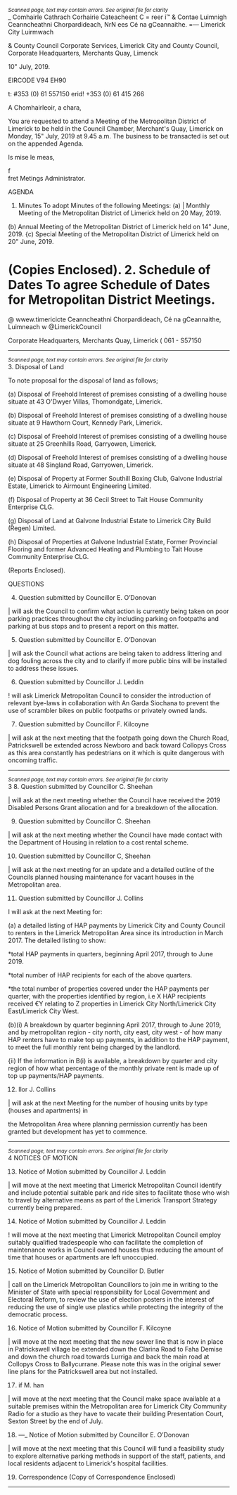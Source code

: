 *<small>Scanned page, text may contain errors. See original file for clarity</small>*  
_ Comhairle Cathrach Corhairie Cateacheent C = reer
i™ & Contae Luimnigh Ceanncheathni Chorpardideach,
NrN ees Cé na gCeannaithe.
=— Limerick City Luirmwach

& County Council
Corporate Services,
Limerick City and County Council,
Corporate Headquarters,
Merchants Quay,
Limenck

10" July, 2019.

EIRCODE V94 EH90

t: #353 (0) 61 557150
erid! +353 (0) 61 415 266

A Chomhairleoir, a chara,

You are requested to attend a Meeting of the Metropolitan District of Limerick to be held in the
Council Chamber, Merchant's Quay, Limerick on Monday, 15" July, 2019 at 9.45 a.m. The business
to be transacted is set out on the appended Agenda.

Is mise le meas,

f\
fret
Metings Administrator.

AGENDA
1. Minutes
To adopt Minutes of the following Meetings:
(a) | Monthly Meeting of the Metropolitan District of Limerick held on 20 May, 2019.

(b) Annual Meeting of the Metropolitan District of Limerick held on 14" June, 2019.
{c) Special Meeting of the Metropolitan District of Limerick held on 20" June, 2019.

(Copies Enclosed).
2. Schedule of Dates
To agree Schedule of Dates for Metropolitan District Meetings.
=
@ wwew.timericicte
Ceanncheathni Chorpardideach, Cé na gCeannaithe, Luimneach w @LimerickCouncil

Corporate Headquarters, Merchants Quay, Limerick ( 061 - S57150

---
*<small>Scanned page, text may contain errors. See original file for clarity</small>*  
3. Disposal of Land

To note proposal for the disposal of land as follows;

(a) Disposal of Freehold Interest of premises consisting of a dwelling house situate at 43
O'Dwyer Villas, Thomondgate, Limerick.

(b) Disposal of Freehold Interest of premises consisting of a dwelling house situate at 9
Hawthorn Court, Kennedy Park, Limerick.

(c) Disposal of Freehold Interest of premises consisting of a dwelling house situate at 25
Greenhills Road, Garryowen, Limerick.

(d) Disposal of Freehold Interest of premises consisting of a dwelling house situate at 48 Singland
Road, Garryowen, Limerick.

(e) Disposal of Property at Former Southill Boxing Club, Galvone Industrial Estate, Limerick to
Airmount Engineering Limited.

(f) Disposal of Property at 36 Cecil Street to Tait House Community Enterprise CLG.

(g) Disposal of Land at Galvone Industrial Estate to Limerick City Build (Regen) Limited.

(h) Disposal of Properties at Galvone Industrial Estate, Former Provincial Flooring and former
Advanced Heating and Plumbing to Tait House Community Enterprise CLG.

(Reports Enclosed).

QUESTIONS

4. Question submitted by Councillor E. O’Donovan

| will ask the Council to confirm what action is currently being taken on poor parking practices
throughout the city including parking on footpaths and parking at bus stops and to present a report
on this matter.

5. Question submitted by Councillor E. O’Donovan

| will ask the Council what actions are being taken to address littering and dog fouling across the city
and to clarify if more public bins will be installed to address these issues.

6. Question submitted by Councillor J. Leddin

! will ask Limerick Metropolitan Council to consider the introduction of relevant bye-laws in
collaboration with An Garda Siochana to prevent the use of scrambler bikes on public footpaths or
privately owned lands.

7. Question submitted by Councillor F. Kilcoyne

| will ask at the next meeting that the footpath going down the Church Road, Patrickswell be
extended across Newboro and back toward Collopys Cross as this area constantly has pedestrians
on it which is quite dangerous with oncoming traffic.

---
*<small>Scanned page, text may contain errors. See original file for clarity</small>*  
3
8. Question submitted by Councillor C. Sheehan

| will ask at the next meeting whether the Council have received the 2019 Disabled Persons Grant
allocation and for a breakdown of the allocation.

9. Question submitted by Councillor C. Sheehan

| will ask at the next meeting whether the Council have made contact with the Department of
Housing in relation to a cost rental scheme.

10. Question submitted by Councillor C, Sheehan

| will ask at the next meeting for an update and a detailed outline of the Councils planned housing
maintenance for vacant houses in the Metropolitan area.

11. Question submitted by Councillor J. Collins

I will ask at the next Meeting for:

(a) a detailed listing of HAP payments by Limerick City and County Council to renters in the Limerick
Metropolitan Area since its introduction in March 2017. The detailed listing to show:

*total HAP payments in quarters, beginning April 2017, through to June 2019.

*total number of HAP recipients for each of the above quarters.

*the total number of properties covered under the HAP payments per quarter, with the properties
identified by region, i.e X HAP recipients received €Y relating to Z properties in Limerick City
North/Limerick City East/Limerick City West.

(b)(i) A breakdown by quarter beginning April 2017, through to June 2019, and by metropolitan
region - city north, city east, city west - of how many HAP renters have to make top up payments,
in addition to the HAP payment, to meet the full monthly rent being charged by the landlord.

{ii) If the information in B(i) is available, a breakdown by quarter and city region of how what
percentage of the monthly private rent is made up of top up payments/HAP payments.

12. llor J. Collins

| will ask at the next Meeting for the number of housing units by type (houses and apartments) in

the Metropolitan Area where planning permission currently has been granted but development has
yet to commence.

---
*<small>Scanned page, text may contain errors. See original file for clarity</small>*  
4
NOTICES OF MOTION

13. Notice of Motion submitted by Councillor J. Leddin

| will move at the next meeting that Limerick Metropolitan Council identify and include potential
suitable park and ride sites to facilitate those who wish to travel by alternative means as part of the
Limerick Transport Strategy currently being prepared.

14. Notice of Motion submitted by Councillor J. Leddin

! will move at the next meeting that Limerick Metropolitan Council employ suitably qualified
tradespeople who can facilitate the completion of maintenance works in Council owned houses thus
reducing the amount of time that houses or apartments are left unoccupied.

15. Notice of Motion submitted by Councillor D. Butler

| call on the Limerick Metropolitan Councillors to join me in writing to the Minister of State with
special responsibility for Local Government and Electoral Reform, to review the use of election
posters in the interest of reducing the use of single use plastics while protecting the integrity of the
democratic process.

16. Notice of Motion submitted by Councillor F. Kilcoyne

| will move at the next meeting that the new sewer line that is now in place in Patrickswell village be
extended down the Clarina Road to Faha Demise and down the church road towards Lurriga and
back the main road at Collopys Cross to Ballycurrane. Please note this was in the original sewer
line plans for the Patrickswell area but not installed.

17. if M. han

| will move at the next meeting that the Council make space available at a suitable premises within
the Metropolitan area for Limerick City Community Radio for a studio as they have to vacate their
building Presentation Court, Sexton Street by the end of July.

18. —_ Notice of Motion submitted by Councillor E. O’Donovan

| will move at the next meeting that this Council will fund a feasibility study to explore alternative
parking methods in support of the staff, patients, and local residents adjacent to Limerick's hospital
facilities.

19. Correspondence
(Copy of Correspondence Enclosed)

---
